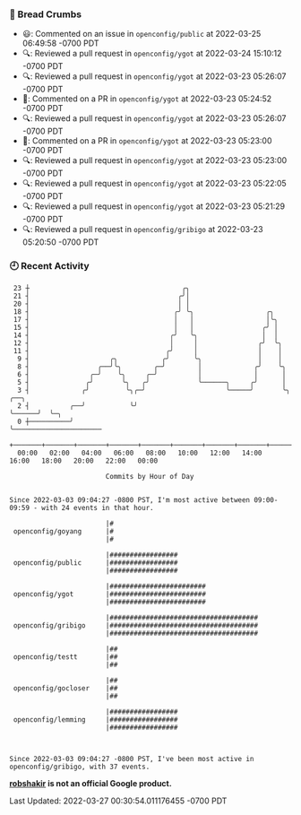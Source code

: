 ### 🍞 Bread Crumbs

 * 😃: Commented on an issue in `openconfig/public` at 2022-03-25 06:49:58 -0700 PDT
 * 🔍: Reviewed a pull request in  `openconfig/ygot` at 2022-03-24 15:10:12 -0700 PDT
 * 🔍: Reviewed a pull request in  `openconfig/ygot` at 2022-03-23 05:26:07 -0700 PDT
 * 💬: Commented on a PR in  `openconfig/ygot` at 2022-03-23 05:24:52 -0700 PDT
 * 🔍: Reviewed a pull request in  `openconfig/ygot` at 2022-03-23 05:26:07 -0700 PDT
 * 💬: Commented on a PR in  `openconfig/ygot` at 2022-03-23 05:23:00 -0700 PDT
 * 🔍: Reviewed a pull request in  `openconfig/ygot` at 2022-03-23 05:23:00 -0700 PDT
 * 🔍: Reviewed a pull request in  `openconfig/ygot` at 2022-03-23 05:22:05 -0700 PDT
 * 🔍: Reviewed a pull request in  `openconfig/ygot` at 2022-03-23 05:21:29 -0700 PDT
 * 🔍: Reviewed a pull request in  `openconfig/gribigo` at 2022-03-23 05:20:50 -0700 PDT

### 🕘 Recent Activity
```
 23 ┼                                      ╭╮
 21 ┤                                     ╭╯│
 20 ┤                                     │ │
 18 ┤                                    ╭╯ ╰╮                  ╭╮
 17 ┤                                    │   │                  │╰╮
 15 ┤                                    │   │                 ╭╯ │
 14 ┤                                   ╭╯   ╰╮                │  │
 12 ┤                                   │     │               ╭╯  ╰╮
 11 ┤                                  ╭╯     │               │    │
  9 ┤                    ╭╮           ╭╯      ╰╮              │    │
  8 ┤                 ╭──╯╰╮        ╭─╯        │             ╭╯    ╰╮
  6 ┤               ╭─╯    ╰╮     ╭─╯          │             │      │
  5 ┤              ╭╯       ╰╮   ╭╯            ╰──────╮     ╭╯      │
  3 ┤             ╭╯         ╰╮╭─╯                    ╰─────╯       ╰╮      ╭──╮
  2 ┤          ╭──╯           ╰╯                                     ╰──────╯  ╰─╮
  0 ┼──────────╯                                                                 ╰──────────────────────
    +───────+───────+───────+───────+───────+───────+───────+───────+───────+───────+───────+───────+────
  00:00   02:00   04:00   06:00   08:00   10:00   12:00   14:00   16:00   18:00   20:00   22:00   00:00   

						Commits by Hour of Day


Since 2022-03-03 09:04:27 -0800 PST, I'm most active between 09:00-09:59 - with 24 events in that hour.

```



```
                        |#
 openconfig/goyang      |#
                        |#

                        |#################
 openconfig/public      |#################
                        |#################

                        |########################
 openconfig/ygot        |########################
                        |########################

                        |#####################################
 openconfig/gribigo     |#####################################
                        |#####################################

                        |##
 openconfig/testt       |##
                        |##

                        |##
 openconfig/gocloser    |##
                        |##

                        |#################
 openconfig/lemming     |#################
                        |#################



Since 2022-03-03 09:04:27 -0800 PST, I've been most active in openconfig/gribigo, with 37 events.

```
**[robshakir](mailto:robjs@google.com) is not an official Google product.**  


Last Updated: 2022-03-27 00:30:54.011176455 -0700 PDT
